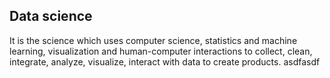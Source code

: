 ## Data science
It is the science which uses computer science, statistics and machine learning,  visualization and human-computer interactions to collect, clean, integrate, analyze, visualize, interact with data to create products.
asdfasdf